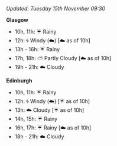 *Updated: Tuesday 15th November 09:30*

**Glasgow**

* 10h, 11h: :umbrella: Rainy
* 12h: :cyclone: Windy (:cloud:) [:cloud: as of 10h]
* 13h - 16h: :umbrella: Rainy
* 17h, 18h: :partly_sunny: Partly Cloudy [:cloud: as of 10h]
* 19h - 21h: :cloud: Cloudy

**Edinburgh**

* 10h, 11h: :umbrella: Rainy
* 12h: :cyclone: Windy (:cloud:) [:umbrella: as of 10h]
* 13h: :cloud: Cloudy [:umbrella: as of 10h]
* 14h, 15h: :umbrella: Rainy
* 16h, 17h: :umbrella: Rainy [:cloud: as of 10h]
* 18h - 21h: :cloud: Cloudy

